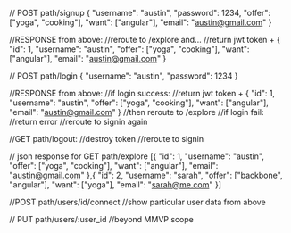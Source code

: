 // POST path/signup
{
  "username": "austin",
  "password": 1234,
  "offer": ["yoga", "cooking"],
  "want": ["angular"],
  "email": "austin@gmail.com"
}

//RESPONSE from above:
//reroute to /explore and...
//return jwt token +
{
  "id": 1,
  "username": "austin",
  "offer": ["yoga", "cooking"],
  "want": ["angular"],
  "email": "austin@gmail.com"
}

// POST path/login
{
  "username": "austin",
  "password": 1234
}

//RESPONSE from above:
//if login success:
  //return jwt token +
  {
    "id": 1,
    "username": "austin",
    "offer": ["yoga", "cooking"],
    "want": ["angular"],
    "email": "austin@gmail.com"
  }
  //then reroute to /explore
//if login fail:
  //return error
  //reroute to signin again

//GET path/logout:
//destroy token
//reroute to signin

// json response for GET path/explore
[{
    "id": 1,
    "username": "austin",
    "offer": ["yoga", "cooking"],
    "want": ["angular"],
    "email": "austin@gmail.com"
  },{
    "id": 2,
    "username": "sarah",
    "offer": ["backbone", "angular"],
    "want": ["yoga"],
    "email": "sarah@me.com"
}]

//POST path/users/id/connect
  //show particular user data from above

// PUT path/users/:user_id
//beyond MMVP scope
